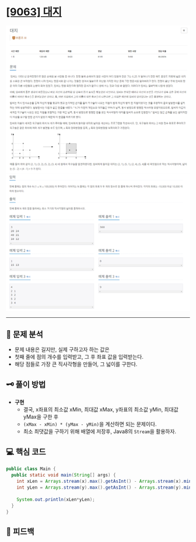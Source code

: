 # [[9063] 대지](https://www.acmicpc.net/problem/9063)

![1.png](img%2F1.png)
![2.png](img%2F2.png)

***

## 📃 문제 분석

- 문제 내용은 길지만, 실제 구하고자 하는 값은
- 첫째 줄에 점의 개수를 입력받고, 그 후 좌표 값을 입력받는다.
- 해당 점들로 가장 큰 직사각형을 만들어, 그 넓이를 구한다. 

## 🗝️ 풀이 방법

- **구현**
  - 결국, x좌표의 최소값 xMin, 최대값 xMax, y좌표의 최소값 yMin, 최대값 yMax을 구한 후
  - ```(xMax - xMin) * (yMax - yMin)```을 계산하면 되는 문제이다.
  - 최소 최댓값을 구하기 위해 배열에 저장후, Java8의 ```Stream```을 활용하자.

## 💻 핵심 코드

```java
public class Main {
  public static void main(String[] args) {
    int xLen = Arrays.stream(x).max().getAsInt() - Arrays.stream(x).min().getAsInt();
    int yLen = Arrays.stream(y).max().getAsInt() - Arrays.stream(y).min().getAsInt();

    System.out.println(xLen*yLen);
  }
}
```

## 📌 피드백

